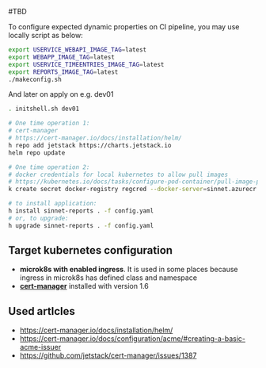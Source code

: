 #TBD

To configure expected dynamic properties on CI pipeline, you may use locally script as below:
```bash
export USERVICE_WEBAPI_IMAGE_TAG=latest
export WEBAPP_IMAGE_TAG=latest
export USERVICE_TIMEENTRIES_IMAGE_TAG=latest
export REPORTS_IMAGE_TAG=latest
./makeconfig.sh
```
And later on apply on e.g. dev01
```bash
. initshell.sh dev01

# One time operation 1:
# cert-manager
# https://cert-manager.io/docs/installation/helm/
h repo add jetstack https://charts.jetstack.io
helm repo update

# One time operation 2:
# docker credentials for local kubernetes to allow pull images
# https://kubernetes.io/docs/tasks/configure-pod-container/pull-image-private-registry/#log-in-to-docker-hub
k create secret docker-registry regcred --docker-server=sinnet.azurecr.io --docker-username=sinnet --docker-password=<access key> --docker-email=siudeks@gmail.com

# to install application:
h install sinnet-reports . -f config.yaml
# or, to upgrade:
h upgrade sinnet-reports . -f config.yaml

```

##
## Target kubernetes configuration
- **microk8s with enabled ingress**. It is used in some places because ingress in microk8s has defined class and namespace
- **[cert-manager](https://cert-manager.io/)** installed with version 1.6

## Used artlcles
- https://cert-manager.io/docs/installation/helm/
- https://cert-manager.io/docs/configuration/acme/#creating-a-basic-acme-issuer
- https://github.com/jetstack/cert-manager/issues/1387
